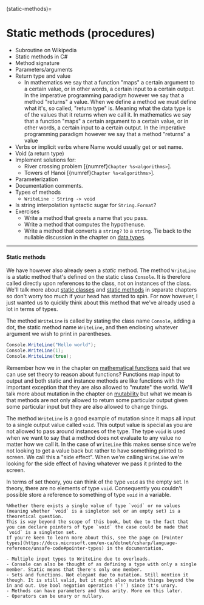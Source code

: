 (static-methods)=
# Static methods (procedures)

- Subroutine on Wikipedia
- Static methods in C\#
- Method signature
- Parameters/arguments
- Return type and value
  - In mathematics we say that a function "maps" a certain argument to a certain value, or in other words, a certain input to a certain output. In the imperative programming paradigm however we say that a method "returns" a value. When we define a method we must define what it's, so called, "return type" is. Meaning what the data type is of the values that it returns when we call it.
In mathematics we say that a function "maps" a certain argument to a certain value, or in other words, a certain input to a certain output.
In the imperative programming paradigm however we say that a method "returns" a value 
- Verbs or implicit verbs where Name would usually get or set name.
- Void (a return type)
- Implement solutions for:
  - River crossing problem [{numref}`Chapter %s<algorithms>`].
  - Towers of Hanoi [{numref}`Chapter %s<algorithms>`].
- Parameterization
- Documentation comments.
- Types of methods
  - `WriteLine : String -> void`
- Is string interpolation syntactic sugar for `String.Format`?
- Exercises
  - Write a method that greets a name that you pass.
  - Write a method that computes the hypothenuse.
  - Write a method that converts a `string?` to a `string`. Tie back to the nullable discussion in the chapter on [data types](data-types).

---

#### Static methods

We have however also already seen a *static* method.
The method `WriteLine` is a static method that's defined on the static class `Console`.
It is therefore called directly upon references to the class, not on instances of the class.
We'll talk more about [static classes](static-classes) and [static methods](static-methods) in separate chapters so don't worry too much if your head has started to spin.
For now however, I just wanted us to quickly think about this method that we've already used a lot in terms of types.

The method `WriteLine` is called by stating the class name `Console`, adding a dot, the static method name `WriteLine`, and then enclosing whatever argument we wish to print in parentheses.

```csharp
Console.WriteLine("Hello world");
Console.WriteLine(1);
Console.WriteLine(true);
```

Remember how we in the chapter on [mathematical functions](functions) said that we can use set theory to reason about functions?
Functions map input to output and both static and instance methods are like functions with the important exception that they are also allowed to "mutate" the world.
We'll talk more about mutation in the chapter on [mutability](mutability) but what we mean is that methods are not only allowed to return some particular output given some particular input but they are also allowed to change things.

The method `WriteLine` is a good example of mutation since it maps all input to a single output value called `void`.
This output value is special as you are not allowed to pass around instances of the type.
The type `void` is used when we want to say that a method does not evaluate to any value no matter how we call it.
In the case of `WriteLine` this makes sense since we're not looking to get a value back but rather to have something printed to screen.
We call this a "side effect".
When we're calling `WriteLine` we're looking for the side effect of having whatever we pass it printed to the screen.

In terms of set theory, you can think of the type `void` as the empty set.
In theory, there are no elements of type `void`.
Consequently you couldn't possible store a reference to something of type `void` in a variable.

```{seealso}
%Whether there exists a single value of type `void` or no values (meaning whether `void` is a singleton set or an empty set) is a theoretical question.
This is way beyond the scope of this book, but due to the fact that you can declare pointers of type `void` the case could be made that `void` is a singleton set.
If you're keen to learn more about this, see the page on [Pointer types](https://docs.microsoft.com/en-ca/dotnet/csharp/language-reference/unsafe-code#pointer-types) in the documentation.
```

```{admonition} TODO
- Multiple input types to WriteLine due to overloads.
- Console can also be thought of as defining a type with only a single member. Static means that there's only one member.
- Sets and functions. Not elegant due to mutation. Still mention it though. It is still valid, but it might also mutate things beyond the in and out. Use bool negation operation (`!`) since it's unary.
- Methods can have parameters and thus arity. More on this later.
- Operators can be unary or nullary.
```




